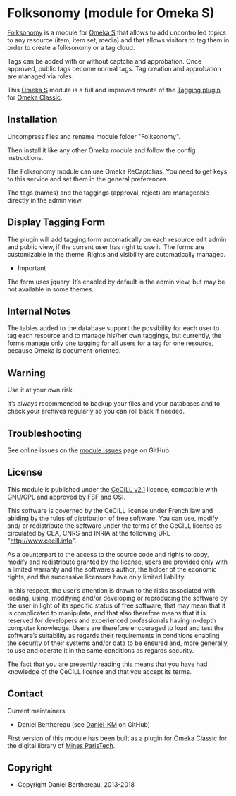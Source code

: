 Folksonomy (module for Omeka S)
===============================

[Folksonomy] is a module for [Omeka S] that allows to add uncontrolled topics to
any resource (item, item set, media) and that allows visitors to tag them in
order to create a folksonomy or a tag cloud.

Tags can be added with or without captcha and approbation. Once approved, public
tags become normal tags. Tag creation and approbation are managed via roles.

This [Omeka S] module is a full and improved rewrite of the [Tagging plugin] for
[Omeka Classic].


Installation
------------

Uncompress files and rename module folder "Folksonomy".

Then install it like any other Omeka module and follow the config instructions.

The Folksonomy module can use Omeka ReCaptchas. You need to get keys to this
service and set them in the general preferences.

The tags (names) and the taggings (approval, reject) are manageable directly in
the admin view.


Display Tagging Form
--------------------

The plugin will add tagging form automatically on each resource edit admin and
public view, if the current user has right to use it. The forms are customizable
in the theme. Rights and visibility are automatically managed.

* Important

The form uses jquery. It’s enabled by default in the admin view, but may be not
available in some themes.


Internal Notes
--------------

The tables added to the database support the possibility for each user to tag
each resource and to manage his/her own taggings, but currently, the forms
manage only one tagging for all users for a tag for one resource, because Omeka
is document-oriented.


Warning
-------

Use it at your own risk.

It’s always recommended to backup your files and your databases and to check
your archives regularly so you can roll back if needed.


Troubleshooting
---------------

See online issues on the [module issues] page on GitHub.


License
-------

This module is published under the [CeCILL v2.1] licence, compatible with
[GNU/GPL] and approved by [FSF] and [OSI].

This software is governed by the CeCILL license under French law and abiding by
the rules of distribution of free software. You can use, modify and/ or
redistribute the software under the terms of the CeCILL license as circulated by
CEA, CNRS and INRIA at the following URL "http://www.cecill.info".

As a counterpart to the access to the source code and rights to copy, modify and
redistribute granted by the license, users are provided only with a limited
warranty and the software’s author, the holder of the economic rights, and the
successive licensors have only limited liability.

In this respect, the user’s attention is drawn to the risks associated with
loading, using, modifying and/or developing or reproducing the software by the
user in light of its specific status of free software, that may mean that it is
complicated to manipulate, and that also therefore means that it is reserved for
developers and experienced professionals having in-depth computer knowledge.
Users are therefore encouraged to load and test the software’s suitability as
regards their requirements in conditions enabling the security of their systems
and/or data to be ensured and, more generally, to use and operate it in the same
conditions as regards security.

The fact that you are presently reading this means that you have had knowledge
of the CeCILL license and that you accept its terms.


Contact
-------

Current maintainers:

* Daniel Berthereau (see [Daniel-KM] on GitHub)

First version of this module has been built as a plugin for Omeka Classic for
the digital library of [Mines ParisTech].


Copyright
---------

* Copyright Daniel Berthereau, 2013-2018


[Folksonomy]: https://github.com/Daniel-KM/Omeka-S-module-Folksonomy
[Omeka S]: https://omeka.org/s
[Tagging plugin]: https://github.com/Daniel-KM/Tagging
[Omeka Classic]: https://omeka.org
[module issues]: https://github.com/Daniel-KM/Omeka-S-module-Folksonomy/issues
[CeCILL v2.1]: https://www.cecill.info/licences/Licence_CeCILL_V2.1-en.html
[GNU/GPL]: https://www.gnu.org/licenses/gpl-3.0.html
[FSF]: https://www.fsf.org
[OSI]: http://opensource.org
[Mines ParisTech]: https://patrimoine.mines-paristech.fr
[Daniel-KM]: https://github.com/Daniel-KM "Daniel Berthereau"
